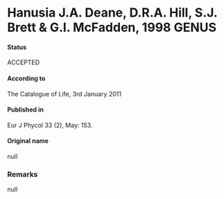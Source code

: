 Hanusia J.A. Deane, D.R.A. Hill, S.J. Brett & G.I. McFadden, 1998 GENUS
=======

#### Status
ACCEPTED

#### According to
The Catalogue of Life, 3rd January 2011

#### Published in
Eur J Phycol 33 (2), May: 153.

#### Original name
null

### Remarks
null